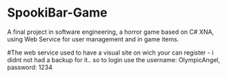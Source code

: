 # SpookiBar-Game
 A final project in software engineering,
 a horror game based on C# XNA,
 using Web Service for user management and in game items.
 
 #The web service used to have a visual site on wich your can register - i didnt not had a backup for it.. so to login use the username: OlympicAngel, password: 1234
